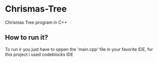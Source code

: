 # Chrismas-Tree
Chrismas Tree program in C++

## How to run it?

To run ir you just have to oppen the 'main.cpp' file in your favorite IDE, for this project i used codeblocks IDE
